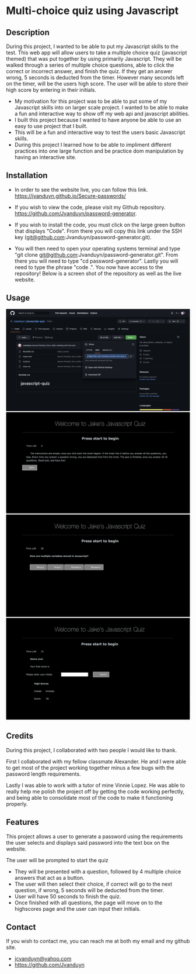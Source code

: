 # Multi-choice quiz using Javascript    

## Description

During this project, I wanted to be able to put my Javascript skills to the test. This web app will allow users to take a multiple choice quiz (javascript themed) that was put together by using primarily Javascript. They will be walked through a series of multiple choice questions, able to click the correct or incorrect answer, and finish the quiz. If they get an answer wrong, 5 seconds is deducted from the timer. However many seconds left on the timer, will be the users high score. The user will be able to store their high score by entering in their initials. 

- My motivation for this project was to be able to put some of my Javascript skills into on larger scale project. I wanted to be able to make a fun and interactive way to show off my web api and javascript abilities. 
- I built this project because I wanted to have anyone be able to use an easy to use project that I built. 
- This will be a fun and interactive way to test the users basic Javascript skills. 
- During this project I learned how to be able to impliment different practices into one large function and be practice dom manipulation by having an interactive site. 

## Installation

- In order to see the website live, you can follow this link. https://jvanduyn.github.io/Secure-passwords/

- If you wish to view the code, please visit my Github repository. https://github.com/Jvanduyn/password-generator. 

- If you wish to install the code, you must click on the large green button that displays "Code". From there you will copy this link under the SSH key (git@github.com:Jvanduyn/password-generator.git).

- You will then need to open your operating systems terminal and type "git clone git@github.com:Jvanduyn/password-generator.git". From there you will need to type "cd password-generator". Lastly you will need to type the phrase "code .". You now have access to the repository! Below is a screen shot of the repository as well as the live website. 

## Usage

![alt text](images/github.png)
![alt text](images/intro.png)
![alt text](images/question.png)
![alt text](images/scores.png)

## Credits

During this project, I collaborated with two people I would like to thank. 

First I collaborated with my fellow classmate Alexander. He and I were able to get most of the project working together minus a few bugs with the password length requirements.

Lastly I was able to work with a tutor of mine Vinnie Lopez. He was able to really help me polish the project off by getting the code working perfectly, and being able to consolidate most of the code to make it functioning properly.

## Features

This project allows a user to generate a password using the requirements the user selects and displays said password into the text box on the website. 

The user will be prompted to start the quiz
- They will be presented with a question, followed by 4 multiple choice answers that act as a button.
- The user will then select their choice, if correct will go to the next question, if wrong, 5 seconds will be deducted from the timer. 
- User will have 50 seconds to finish the quiz. 
- Once finished with all questions, the page will move on to the highscores page and the user can input their initials. 

## Contact
If you wish to contact me, you can reach me at both my email and my github site. 
- jcvanduyn@yahoo.com
- https://github.com/Jvanduyn
